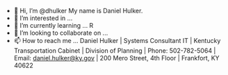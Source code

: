 - 👋 Hi, I’m @dhulker  My name is Daniel Hulker.
- 👀 I’m interested in ... 
- 🌱 I’m currently learning ... R
- 💞️ I’m looking to collaborate on ...
- 📫 How to reach me ... Daniel Hulker | Systems Consultant IT | Kentucky Transportation Cabinet  | Division of Planning | Phone: 502-782-5064 | Email: daniel.hulker@ky.gov | 200 Mero Street, 4th Floor | Frankfort, KY 40622 

<!---
dhulker/dhulker is a ✨ special ✨ repository because its `README.md` (this file) appears on your GitHub profile.
You can click the Preview link to take a look at your changes.
--->
